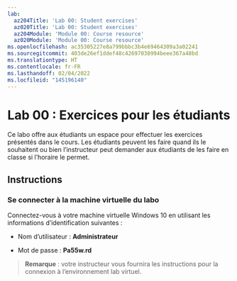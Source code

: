 ```yaml
---
lab:
  az204Title: 'Lab 00: Student exercises'
  az020Title: 'Lab 00: Student exercises'
  az204Module: 'Module 00: Course resource'
  az020Module: 'Module 00: Course resource'
ms.openlocfilehash: ac35305227e8a799bbbc3b4e69464309a3a02241
ms.sourcegitcommit: 403de26ef1ddef48c42697038994beee367a48bd
ms.translationtype: HT
ms.contentlocale: fr-FR
ms.lasthandoff: 02/04/2022
ms.locfileid: "145196140"
---
```

# <a name="lab-00-student-exercises"></a>Lab 00 : Exercices pour les étudiants

Ce labo offre aux étudiants un espace pour effectuer les exercices présentés dans le cours. Les étudiants peuvent les faire quand ils le souhaitent ou bien l’instructeur peut demander aux étudiants de les faire en classe si l’horaire le permet.

## <a name="instructions"></a>Instructions

### <a name="sign-in-to-the-lab-virtual-machine"></a>Se connecter à la machine virtuelle du labo

Connectez-vous à votre machine virtuelle Windows 10 en utilisant les informations d’identification suivantes :

* Nom d’utilisateur : **Administrateur**

* Mot de passe : **Pa55w.rd**

> **Remarque** : votre instructeur vous fournira les instructions pour la connexion à l’environnement lab virtuel.
